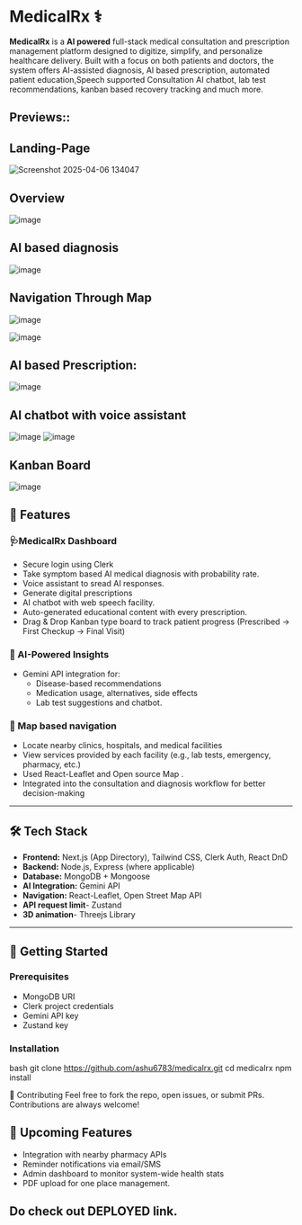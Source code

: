 # MedicalRx ⚕️

**MedicalRx** is a **AI powered** full-stack medical consultation and prescription management platform designed to digitize, simplify, and personalize healthcare delivery. Built with a focus on both patients and doctors, the system offers AI-assisted diagnosis, AI based prescription, automated patient education,Speech supported Consultation AI chatbot, lab test recommendations, kanban based recovery tracking and much more.

## Previews::

## Landing-Page

![Screenshot 2025-04-06 134047](https://github.com/user-attachments/assets/f8c79175-302e-41f1-a362-ee5d969bd8b1)

## Overview

![image](https://github.com/user-attachments/assets/4d0d1b34-a6f1-4827-9294-41f9c7d764eb)

## AI based diagnosis

![image](https://github.com/user-attachments/assets/3f86edb8-d11c-4d68-b35e-1424e5259ff8)

## Navigation Through Map
![image](https://github.com/user-attachments/assets/7bffee0a-8f85-4ebf-abf1-e6754e595260)

![image](https://github.com/user-attachments/assets/fedbd65c-f4e3-48c6-98f3-7353009f50f8)

## AI based Prescription:

![image](https://github.com/user-attachments/assets/9040c874-e78b-4cb6-b901-e399192a6b8f)

## AI chatbot with voice assistant

![image](https://github.com/user-attachments/assets/85f8acb4-cac0-412a-826f-ff6a22ee4267)
![image](https://github.com/user-attachments/assets/22f0c7de-d458-49fe-ba36-9e7e59523000)


## Kanban Board

![image](https://github.com/user-attachments/assets/1f8eb825-1046-4377-ac48-7299bc877e76)








## 🌟 Features

### 🩺MedicalRx Dashboard
- Secure login using Clerk
- Take symptom based AI medical diagnosis with probability rate.
- Voice assistant to sread AI responses.
- Generate digital prescriptions
- AI chatbot with web speech facility.
- Auto-generated educational content with every prescription.
- Drag & Drop Kanban type board to track patient progress (Prescribed → First Checkup → Final Visit)


### 🤖 AI-Powered Insights
- Gemini API integration for:
  - Disease-based recommendations
  - Medication usage, alternatives, side effects
  - Lab test suggestions and chatbot.

### 📌 Map based navigation
- Locate nearby clinics, hospitals, and medical facilities
- View services provided by each facility (e.g., lab tests, emergency, pharmacy, etc.)
- Used React-Leaflet and Open source Map .
- Integrated into the consultation and diagnosis workflow for better decision-making

---

## 🛠️ Tech Stack

- **Frontend:** Next.js (App Directory), Tailwind CSS, Clerk Auth, React DnD
- **Backend:** Node.js, Express (where applicable)
- **Database:** MongoDB + Mongoose
- **AI Integration:** Gemini API
- **Navigation:** React-Leaflet, Open Street Map API
- **API request limit**- Zustand
- **3D animation**- Threejs Library

---

## 🚀 Getting Started

### Prerequisites

- MongoDB URI
- Clerk project credentials
- Gemini API key
- Zustand key
  

### Installation

bash
git clone https://github.com/ashu6783/medicalrx.git
cd medicalrx
npm install



🤝 Contributing
Feel free to fork the repo, open issues, or submit PRs. Contributions are always welcome!

## 📌 Upcoming Features

- Integration with nearby pharmacy APIs
- Reminder notifications via email/SMS
- Admin dashboard to monitor system-wide health stats
- PDF upload for one place management.

## Do check out DEPLOYED link.




